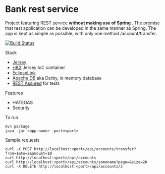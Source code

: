 # Bank rest service
Project featuring REST service <strong> without making use of Spring </strong>.
The premise that rest application can be developed in the same manner as Spring.
The app is kept as simple as possible, with only one method /account/transfer.

[![Build Status](https://travis-ci.com/chergey/bank-rest-service.svg?branch=master)](https://travis-ci.com/chergey/bank-rest-service)

Stack
* [Jersey](https://jersey.github.io)
* [HK2](https://javaee.github.io/hk2) Jersey IoC container
* [EclipseLink](http://www.eclipse.org/eclipselink)
* [Apache DB](https://db.apache.org) aka Derby, in memory database
* [REST Assured](http://rest-assured.io) for tests


Features
* HATEOAS
* Security


To run
```
mvn package 
java -jar <app-name> -port=<port>
```

Sample requests
```
curl -X POST http://localhost:<port>/api/accounts/transfer?from=1&to=2&amount=10
curl http://localhost:<port>/api/accounts
curl http://localhost:<port>/api/accounts/somename?page=&size=20
curl -X DELETE http://localhost:<port>/api/accounts/2
```

